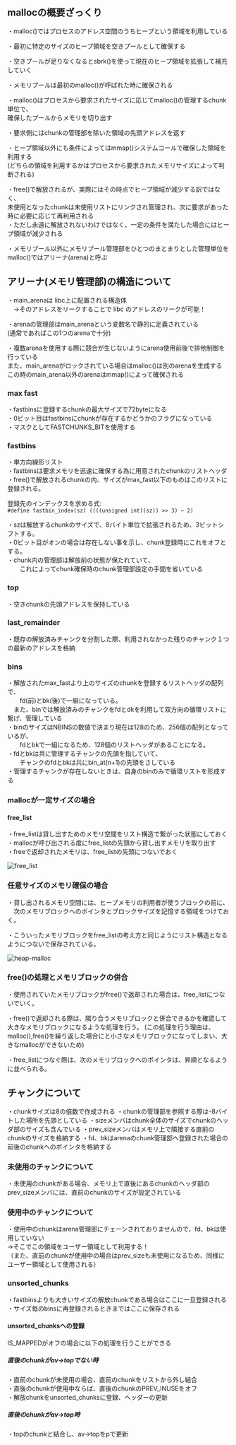 ## mallocの概要ざっくり

・malloc()ではプロセスのアドレス空間のうちヒープという領域を利用している  
  
・最初に特定のサイズのヒープ領域を空きプールとして確保する  
  
・空きプールが足りなくなるとsbrk()を使って現在のヒープ領域を拡張して補充していく  
  
・メモリプールは最初のmalloc()が呼ばれた時に確保される  
  
・malloc()はプロセスから要求されたサイズに応じてmalloc()の管理するchunk単位で、  
  確保したプールからメモリを切り出す  
    
・要求側にはchunkの管理部を除いた領域の先頭アドレスを返す  
  
・ヒープ領域以外にも条件によってはmmap()システムコールで確保した領域を利用する  
(どちらの領域を利用するかはプロセスから要求されたメモリサイズによって判断される)  
  
  
・free()で解放されるが、実際にはその時点でヒープ領域が減少する訳ではなく、  
未使用となったchunkは未使用リストにリンクされ管理され、次に要求があった時に必要に応じて再利用される  
・ただし永遠に解放されないわけではなく、一定の条件を満たした場合にはヒープ領域が減少される  
  
  
・メモリプール以外にメモリプール管理部をひとつのまとまりとした管理単位をmalloc()ではアリーナ(arena)と呼ぶ  
  
  
  
  
  
  
## アリーナ(メモリ管理部)の構造について

・main_arenaは libc上に配置される構造体  
　→そのアドレスをリークすることで libc のアドレスのリークが可能！  

・arenaの管理部はmain_arenaという変数名で静的に定義されている  
(通常であればこの1つのarenaで十分)  
  
・複数arenaを使用する際に競合が生じないようにarena使用前後で排他制御を行っている  
また、main_arenaがロックされている場合はmalloc()は別のarenaを生成する  
この時のmain_arena以外のarenaはmmap()によって確保される  


### max fast
・fastbinsに登録するchunkの最大サイズで72byteになる  
・0ビット目はfastbinsにchunkが存在するかどうかのフラグになっている  
・マスクとしてFASTCHUNKS_BITを使用する  
  
### fastbins  
・単方向線形リスト  
・fastbinsは要求メモリを迅速に確保する為に用意されたchunkのリストヘッダ  
・free()で解放されるchunkの内、サイズがmax_fast以下のものはこのリストに登録される。  
  
登録先のインデックスを求める式:  
``` #define fastbin_index(sz) ((((unsigned int)(sz)) >> 3) – 2) ```  
  
・szは解放するchunkのサイズで、8バイト単位で拡張されるため、3ビットシフトする。  
・0ビット目がオンの場合は存在しない事を示し、chunk登録時にこれをオフとする。  
・chunk内の管理部は解放前の状態が保たれていて、  
　　これによってchunk確保時のchunk管理部設定の手間を省いている  


### top
・空きchunkの先頭アドレスを保持している  
  

### last_remainder
・既存の解放済みチャンクを分割した際、利用されなかった残りのチャンク１つの最新のアドレスを格納  
  
  
### bins
・解放されたmax_fastより上のサイズのchunkを登録するリストヘッダの配列で、  
　　fd(前)とbk(後)で一組になっている。  
  　また、binでは解放済みのチャンクをfdとdkを利用して双方向の循環リストに繋げ、管理している  
・binのサイズはNBINSの数値で決まり現在は128のため、256個の配列となっているが、  
　　fdとbkで一組になるため、128個のリストヘッダがあることになる。  
・fdとbkは共に管理するチャンクの先頭を指していて、  
　　チャンクのfdとbkは共にbin_at(n+1)の先頭をさしている  
・管理するチャンクが存在しないときは、自身のbinのみで循環リストを形成する  


### mallocが一定サイズの場合
#### free_list
・free_listは貸し出すためのメモリ空間をリスト構造で繋がった状態にしておく  
・mallocが呼び出される度にfree_listの先頭から貸し出すメモリを取り出す  
・freeで返却されたメモリは、free_listの先頭につないでおく<br>  
  
    
![free_list](https://www.ei.fukui-nct.ac.jp/wp-content/uploads/2018/01/2018-01-16-freelist.png)  

  
  
### 任意サイズのメモリ確保の場合
・貸し出されるメモリ空間には、ヒープメモリの利用者が使うブロックの前に、  
　次のメモリブロックへのポインタとブロックサイズを記憶する領域をつけておく。  
   
   
・こういったメモリブロックをfree_listの考え方と同じようにリスト構造となるようにつないで保存されている。  
  
  

![heap-malloc](https://www.ei.fukui-nct.ac.jp/wp-content/uploads/2018/01/2018-01-16-heap-malloc.png)

### free()の処理とメモリブロックの併合
・使用されていたメモリブロックがfree()で返却された場合は、free_listにつないでいく。　　

・free()で返却される際は、隣り合うメモリブロックと併合できるかを確認して大きなメモリブロックになるような処理を行う。
(この処理を行う理由は、malloc(),free()を繰り返した場合にと小さなメモリブロックになってしまい、大きなmallocができないため)  

・free_listにつなぐ際は、次のメモリブロックへのポインタは、昇順となるように並べられる。　　




## チャンクについて
・chunkサイズは8の倍数で作成される
・chunkの管理部を参照する際は-8バイトした場所を先頭としている
・sizeメンバはchunk全体のサイズでchunkのヘッダ部のサイズも含んでいる
・prev_sizeメンバはメモリ上で隣接する直前のchunkのサイズを格納する
・fd、bkはarenaのchunk管理部へ登録された場合の前後のchunkへのポインタを格納する  

### 未使用のチャンクについて
・未使用のchunkがある場合、メモリ上で直後にあるchunkのヘッダ部のprev_sizeメンバには、直前のchunkのサイズが設定されている  
  
### 使用中のチャンクについて
・使用中のchunkはarena管理部にチェーンされておりませんので、fd、bkは使用していない  
→そこでこの領域をユーザー領域として利用する！  
（また、直前のchunkが使用中の場合はprev_sizeも未使用になるため、同様にユーザー領域として使用される）  
  
  
  
  
### unsorted_chunks  
・fastbinsよりも大きいサイズの解放chunkである場合はここに一旦登録される  
・サイズ毎のbinsに再登録されるときまではここに保存される  
#### unsorted_chunksへの登録  
IS_MAPPEDがオフの場合に以下の処理を行うことができる  
##### 直後のchunkがav->topでない時
・直前のchunkが未使用の場合、直前のchunkをリストから外し結合  
・直後のchunkが使用中ならば、直後のchunkのPREV_INUSEをオフ  
・解放chunkをunsorted_chunksに登録、ヘッダーの更新  
  
  
##### 直後のchunkがav->top時  
・topのchunkと結合し、av->topをpで更新  

